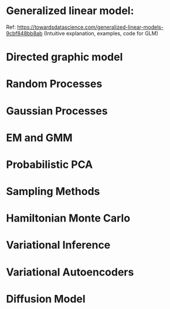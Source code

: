# Generalized linear model: 
Ref:
https://towardsdatascience.com/generalized-linear-models-9cbf848bb8ab (Intuitive explanation, examples, code for GLM)

# Directed graphic model

# Random Processes

# Gaussian Processes

# EM and GMM

# Probabilistic PCA

# Sampling Methods

# Hamiltonian Monte Carlo

# Variational Inference

# Variational Autoencoders

# Diffusion Model
